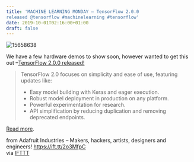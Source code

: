 ```yaml
---
title: 'MACHINE LEARNING MONDAY – TensorFlow 2.0.0
released @tensorflow #machinelearning #tensorflow'
date: 2019-10-01T02:16:00+01:00
draft: false
---
```


![15658638](https://cdn-blog.adafruit.com/uploads/2019/09/15658638.jpg)

We have a few hardware demos to show soon, however wanted to get this out –[TensorFlow 2.0.0 released!](https://github.com/tensorflow/tensorflow/releases/tag/v2.0.0)

> TensorFlow 2.0 focuses on simplicity and ease of use, featuring updates like:
> 
> *   Easy model building with Keras and eager execution.
> *   Robust model deployment in production on any platform.
> *   Powerful experimentation for research.
> *   API simplification by reducing duplication and removing deprecated endpoints.

[Read more](https://github.com/tensorflow/tensorflow/releases/tag/v2.0.0).

  
  
from Adafruit Industries – Makers, hackers, artists, designers and engineers! https://ift.tt/2o3MfpC  
via [IFTTT](https://ifttt.com/?ref=da&site=blogger)